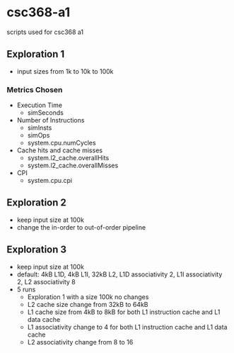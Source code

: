 # csc368-a1
scripts used for csc368 a1

## Exploration 1
- input sizes from 1k to 10k to 100k

### Metrics Chosen
- Execution Time
  - simSeconds
- Number of Instructions
  - simInsts
  - simOps
  - system.cpu.numCycles 
- Cache hits and cache misses
  - system.l2_cache.overallHits
  - system.l2_cache.overallMisses
- CPI
  - system.cpu.cpi

## Exploration 2
- keep input size at 100k
- change the in-order to out-of-order pipeline

## Exploration 3
- keep input size at 100k
- default: 4kB L1D, 4kB L1I, 32kB L2, L1D associativity 2, L1I associativity 2, L2 associativity 8
- 5 runs
  -   Exploration 1 with a size 100k no changes
  -   L2 cache size change from 32kB to 64kB
  -   L1 cache size from 4kB to 8kB for both L1 instruction cache and L1 data cache
  -   L1 associativity change to 4 for both L1 instruction cache and L1 data cache
  -   L2 associativity change from 8 to 16  

